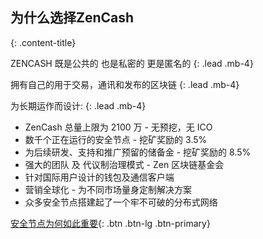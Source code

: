 ## 为什么选择ZenCash
{: .content-title}

ZENCASH 既是公共的 也是私密的 更是匿名的
{: .lead .mb-4}

拥有自己的用于交易，通讯和发布的区块链
{: .lead .mb-4}

为长期运作而设计:
{: .lead .mb-4}

- ZenCash 总量上限为 2100 万 - 无预挖，无 ICO
- 数千个正在运行的安全节点 - 挖矿奖励的 3.5%
- 为后续研发、支持和推广预留的储备金 -  挖矿奖励的 8.5%
- 强大的团队 及 代议制治理模式 - Zen 区块链基金会
- 针对国际用户设计的钱包及通信客户端
- 营销全球化 - 为不同市场量身定制解决方案
- 众多安全节点搭建起了一个牢不可破的分布式网络

[安全节点为何如此重要](https://blog.zensystem.io/secure-nodes-why-are-they-important/){: .btn .btn-lg .btn-primary}
